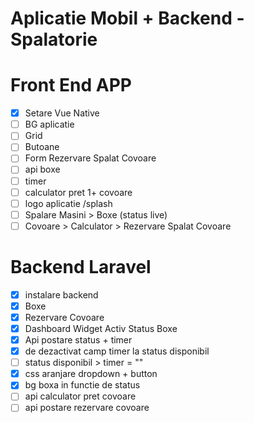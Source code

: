 # Aplicatie Mobil +  Backend - Spalatorie

# Front End APP
- [x] Setare Vue Native
- [ ] BG aplicatie
- [ ] Grid
- [ ] Butoane
- [ ] Form Rezervare Spalat Covoare
- [ ] api boxe
- [ ] timer
- [ ] calculator pret 1+ covoare
- [ ] logo aplicatie /splash
- [ ] Spalare Masini > Boxe (status live)
- [ ] Covoare > Calculator > Rezervare Spalat Covoare  

# Backend Laravel
- [x] instalare backend
- [x] Boxe
- [x] Rezervare Covoare
- [x] Dashboard Widget Activ Status Boxe
- [x] Api postare status + timer
- [x] de dezactivat camp timer la status disponibil
- [ ] status disponibil > timer = ""   
- [x] css aranjare dropdown + button
- [x] bg boxa in functie de status
- [ ] api calculator pret covoare
- [ ] api postare rezervare covoare 
